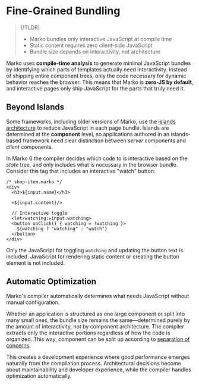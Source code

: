 # Fine-Grained Bundling

> [!TLDR]
> - Marko bundles only interactive JavaScript at compile time
> - Static content requires zero client-side JavaScript
> - Bundle size depends on interactivity, not architecture

Marko uses **compile-time analysis** to generate minimal JavaScript bundles by identifying which parts of templates actually need interactivity. Instead of shipping entire component trees, only the code necessary for dynamic behavior reaches the browser. This means that Marko is **zero-JS by default**, and interactive pages only ship JavaScript for the parts that truly need it.

## Beyond Islands

Some frameworks, including older versions of Marko, use the [islands architecture](https://www.patterns.dev/vanilla/islands-architecture/) to reduce JavaScript in each page bundle. Islands are determined at the **component** level, so applications authored in an islands-based framework need clear distinction between _server_ components and _client_ components.

In Marko 6 the compiler decides which code to is interactive based on the _state_ tree, and only includes what is necessary in the browser bundle. Consider this tag that includes an interactive "watch" button:

```marko
/* shop-item.marko */
<div>
  <h3>${input.name}</h3>

  <${input.content}/>
  
  // Interactive toggle
  <let/watching:=input.watching>
  <button onClick() { watching = !watching }>
    ${watching ? "watching" : "watch"}
  </button>
</div>
```

Only the JavaScript for toggling `watching` and updating the button text is included. JavaScript for rendering static content or creating the button element is not included.

## Automatic Optimization

Marko's compiler automatically determines what needs JavaScript without manual configuration.

Whether an application is structured as one large component or split into many small ones, the bundle size remains the same—determined purely by the amount of interactivity, not by component architecture. The compiler extracts only the interactive portions regardless of how the code is organized. This way, component can be split up according to [separation of concerns](./separation-of-concerns.md).

This creates a development experience where good performance emerges naturally from the compilation process. Architectural decisions become about maintainability and developer experience, while the compiler handles optimization automatically.

